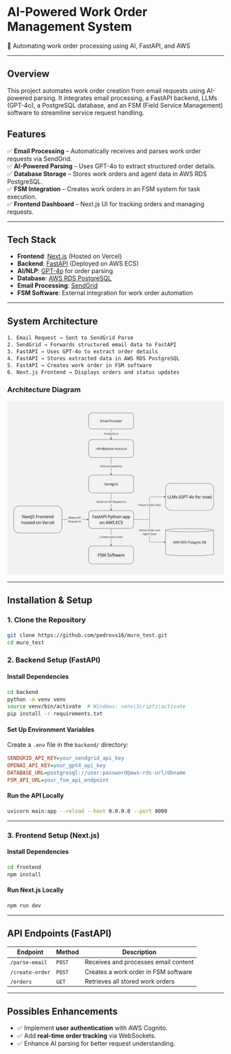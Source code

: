 # AI-Powered Work Order Management System  
🚀 Automating work order processing using AI, FastAPI, and AWS  

---

## Overview  
This project automates work order creation from email requests using AI-powered parsing. It integrates email processing, a FastAPI backend, LLMs (GPT-4o), a PostgreSQL database, and an FSM (Field Service Management) software to streamline service request handling.  

## Features  
✅ **Email Processing** – Automatically receives and parses work order requests via SendGrid.  
✅ **AI-Powered Parsing** – Uses GPT-4o to extract structured order details.  
✅ **Database Storage** – Stores work orders and agent data in AWS RDS PostgreSQL.  
✅ **FSM Integration** – Creates work orders in an FSM system for task execution.  
✅ **Frontend Dashboard** – Next.js UI for tracking orders and managing requests.  

---

## Tech Stack  
- **Frontend**: [Next.js](https://nextjs.org/) (Hosted on Vercel)  
- **Backend**: [FastAPI](https://fastapi.tiangolo.com/) (Deployed on AWS ECS)  
- **AI/NLP**: [GPT-4o](https://openai.com/) for order parsing  
- **Database**: [AWS RDS PostgreSQL](https://aws.amazon.com/rds/)  
- **Email Processing**: [SendGrid](https://sendgrid.com/)  
- **FSM Software**: External integration for work order automation  

---

## System Architecture  
```
1. Email Request → Sent to SendGrid Parse
2. SendGrid → Forwards structured email data to FastAPI
3. FastAPI → Uses GPT-4o to extract order details
4. FastAPI → Stores extracted data in AWS RDS PostgreSQL
5. FastAPI → Creates work order in FSM software
6. Next.js Frontend → Displays orders and status updates
```

### Architecture Diagram  
![System Architecture](./docs/architecture.png)

---

## Installation & Setup  

### 1. Clone the Repository  
```bash
git clone https://github.com/pedrovs16/muro_test.git
cd muro_test
```

### 2. Backend Setup (FastAPI)  
#### Install Dependencies  
```bash
cd backend
python -m venv venv
source venv/bin/activate  # Windows: venv\Scripts\activate
pip install -r requirements.txt
```

#### Set Up Environment Variables  
Create a `.env` file in the `backend/` directory:  
```ini
SENDGRID_API_KEY=your_sendgrid_api_key
OPENAI_API_KEY=your_gpt4_api_key
DATABASE_URL=postgresql://user:password@aws-rds-url/dbname
FSM_API_URL=your_fsm_api_endpoint
```

#### Run the API Locally  
```bash
uvicorn main:app --reload --host 0.0.0.0 --port 8000
```

---

### 3. Frontend Setup (Next.js)  
#### Install Dependencies  
```bash
cd frontend
npm install
```

#### Run Next.js Locally  
```bash
npm run dev
```

---

## API Endpoints (FastAPI)  
| Endpoint | Method | Description |
|----------|--------|-------------|
| `/parse-email` | `POST` | Receives and processes email content |
| `/create-order` | `POST` | Creates a work order in FSM software |
| `/orders` | `GET` | Retrieves all stored work orders |

---

## Possibles Enhancements  
- ✅ Implement **user authentication** with AWS Cognito.  
- ✅ Add **real-time order tracking** via WebSockets.  
- ✅ Enhance AI parsing for better request understanding.  